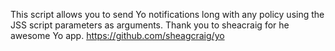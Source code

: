 This script allows you to send Yo notifications long with any policy using the JSS script parameters as arguments.
Thank you to sheacraig for he awesome Yo app.
https://github.com/sheagcraig/yo
